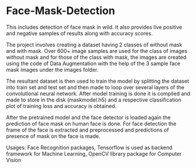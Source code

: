 # Face-Mask-Detection
This includes detection of face mask in wild. It also provides live positive and negative samples of results along with accuracy scores. 

The project involves creating a dataset having 2 classes of without mask and with mask. Over 600+ image samples are used for the class of images without mask and for those of the  class with mask, the images are created using the code of Data Augmentation with the help of the 3 sample face mask images under the images folder. 

The resultant dataset is then used to train the model by splitting the dataset into train set and test set and then made to loop over several layers of the convolutional neural network. After model training is done it is compiled and made to store in the disk (maskmodel.h5) and a respective classification plot of training loss and accuracy is obtained.

After the pretrained model and the face detector is loaded again the prediction of face mask on human face is done. For face detection the frame of the face is extracted and preprocessed and predictions of presence of mask on the face is made.

Usages: Face Recognition packages, Tensorflow is used as backend framework for Machine Learning, OpenCV library package for Computer Vision
